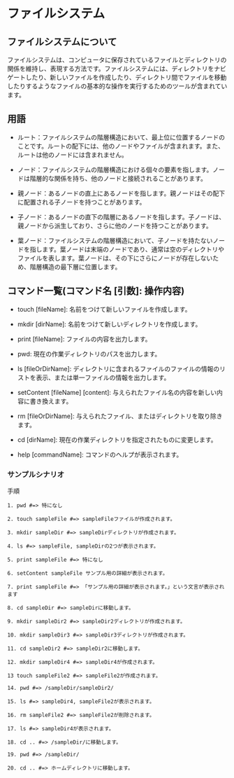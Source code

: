 # ファイルシステム

## ファイルシステムについて

ファイルシステムは、コンピュータに保存されているファイルとディレクトリの関係を維持し、表現する方法です。ファイルシステムには、ディレクトリをナビゲートしたり、新しいファイルを作成したり、ディレクトリ間でファイルを移動したりするようなファイルの基本的な操作を実行するためのツールが含まれています。



## 用語

- ルート：ファイルシステムの階層構造において、最上位に位置するノードのことです。ルートの配下には、他のノードやファイルが含まれます。また、ルートは他のノードには含まれません。

- ノード：ファイルシステムの階層構造における個々の要素を指します。ノードは階層的な関係を持ち、他のノードと接続されることがあります。

- 親ノード：あるノードの直上にあるノードを指します。親ノードはその配下に配置される子ノードを持つことがあります。

- 子ノード：あるノードの直下の階層にあるノードを指します。子ノードは、親ノードから派生しており、さらに他のノードを持つことがあります。

- 葉ノード：ファイルシステムの階層構造において、子ノードを持たないノードを指します。葉ノードは末端のノードであり、通常は空のディレクトリやファイルを表します。葉ノードは、その下にさらにノードが存在しないため、階層構造の最下層に位置します。



## コマンド一覧(コマンド名 [引数]: 操作内容)

- touch [fileName]: 名前をつけて新しいファイルを作成します。

- mkdir [dirName]: 名前をつけて新しいディレクトリを作成します。

- print [fileName]: ファイルの内容を出力します。

- pwd: 現在の作業ディレクトリのパスを出力します。

- ls [fileOrDirName]: ディレクトリに含まれるファイルのファイルの情報のリストを表示、または単一ファイルの情報を出力します。

- setContent [fileName] [content]: 与えられたファイル名の内容を新しい内容に書き換えます。

- rm [fileOrDirName]: 与えられたファイル、またはディレクトリを取り除きます。

- cd [dirName]: 現在の作業ディレクトリを指定されたものに変更します。

- help [commandName]: コマンドのヘルプが表示されます。



### サンプルシナリオ

手順
~~~~~~~~~
1. pwd #=> 特になし

2. touch sampleFile #=> sampleFileファイルが作成されます。

3. mkdir sampleDir #=> sampleDirディレクトリが作成されます。

4. ls #=> sampleFile, sampleDirの2つが表示されます。

5. print sampleFile #=> 特になし

6. setContent sampleFile サンプル用の詳細が表示されます。

7. print sampleFile #=> 「サンプル用の詳細が表示されます。」という文言が表示されます

8. cd sampleDir #=> sampleDirに移動します。

9. mkdir sampleDir2 #=> sampleDir2ディレクトリが作成されます。

10. mkdir sampleDir3 #=> sampleDir3ディレクトリが作成されます。

11. cd sampleDir2 #=> sampleDir2に移動します。

12. mkdir sampleDir4 #=> sampleDir4が作成されます。

13 touch sampleFile2 #=> sampleFile2が作成されます。

14. pwd #=> /sampleDir/sampleDir2/

15. ls #=> sampleDir4, sampleFile2が表示されます。

16. rm sampleFile2 #=> sampleFile2が削除されます。

17. ls #=> sampleDir4が表示されます。

18. cd .. #=> /sampleDir/に移動します。

19. pwd #=> /sampleDir/

20. cd .. #=> ホームディレクトリに移動します。
~~~~~~~~~